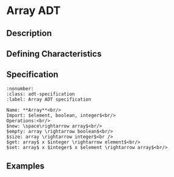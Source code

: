 # Array ADT

## Description


## Defining Characteristics


## Specification

```{prf:definition}
:nonumber:
:class: adt-specification
:label: Array ADT specification

Name: **Array**<br/>
Import: $element, boolean, integer$<br/>
Operations:<br/>
$new: \space\rightarrow array$<br/>
$empty: array \rightarrow boolean$<br/>
$size: array \rightarrow integer$<br />
$get: array$ x $integer \rightarrow element$<br/>
$set: array$ x $integer$ x $element \rightarrow array$<br/>

```



## Examples